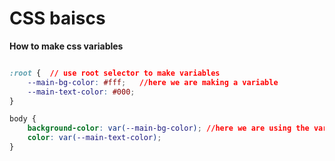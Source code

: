 # CSS baiscs
**How to make css variables**

```css

:root {  // use root selector to make variables
    --main-bg-color: #fff;   //here we are making a variable
    --main-text-color: #000;
}

body {
    background-color: var(--main-bg-color); //here we are using the variable we use val() function in css.
    color: var(--main-text-color);
}

```

